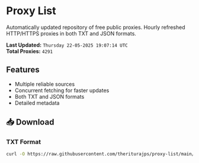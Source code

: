 # Proxy List

Automatically updated repository of free public proxies. Hourly refreshed HTTP/HTTPS proxies in both TXT and JSON formats.

**Last Updated:** `Thursday 22-05-2025 19:07:14 UTC`  
**Total Proxies:** `4291`

## Features
- Multiple reliable sources
- Concurrent fetching for faster updates
- Both TXT and JSON formats
- Detailed metadata

## 📥 Download

### TXT Format
```bash
curl -O https://raw.githubusercontent.com/theriturajps/proxy-list/main/proxies.txt